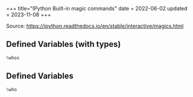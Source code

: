 +++
title="IPython Built-in magic commands"
date = 2022-06-02
updated = 2023-11-08
+++

Source: https://ipython.readthedocs.io/en/stable/interactive/magics.html

## Defined Variables (with types)

[//]: # (@formatter:off)
```python
%whos 
```
[//]: # (@formatter:on)

## Defined Variables

[//]: # (@formatter:off)
```python
%who
```
[//]: # (@formatter:on)